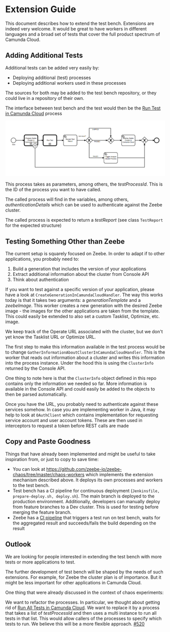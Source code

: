 # Extension Guide

This document describes how to extend the test bench. Extensions are indeed very welcome.
It would be great to have workers in different languages and a broad set of tests that cover the full product spectrum of Camunda Cloud.

## Adding Additional Tests

Additional tests can be added very easily by:
* Deploying additional (test) processes
* Deploying additional workers used in these processes

The sources for both may be added to the test bench repository, or they could live in a repository of their own.

The interface between test bench and the test would then be the [Run Test in Camunda Cloud](../README.md#run-test-in-camunda-cloud) process

![Run Test In Camunda Cloud](assets/run-test-in-camunda-cloud.png)

This process takes as parameters, among others, the _testProcessId_. This is the ID of the process you want to have called.

The called process will find in the variables, among others, _authenticationDetails_ which
can be used to authenticate against the Zeebe cluster.

The called process is expected to return a _testReport_ (see class `TestReport` for the expected structure)

## Testing Something Other than Zeebe
The current setup is squarely focused on Zeebe. In order to adapt if to other applications, you probably need to:

1. Build a generation that includes the version of your applications
2. Extract additional information about the cluster from Console API
3. Think about authentication

If you want to test against a specific version of your application, please have a look at `CreateGenerationInCamundaCloudHandler`.
The way this works today is that it takes two arguments: a _generationTemplate_ and a _zeebeImage_.
This worker creates a new generation with the desired Zeebe image - the images for the other applications are taken from the template.
This could easily be extended to also set a custom Tasklist, Optimize, etc. image.

We keep track of the Operate URL associated with the cluster, but we don't yet know the Tasklist URL or Optimize URL.

The first step to make this information available in the test process would be to change `GatherInformationAboutClusterInCamundaCloudHandler`.
This is the worker that reads out information about a cluster and writes this information into the process instance.
Under the hood this is using the `ClusterInfo` returned by the Console API.

One thing to note here is that the `ClusterInfo` object defined in this repo contains only the information we needed
so far. More information is available in the Console API and could easily be added to the objects to then be parsed
automatically.

Once you have the URL, you probably need to authenticate against these services somehow. In case you are implementing
worker in Java, it may help to look at `OAuthClient` which contains implementation for requesting service account and
user account tokens. These are then used in interceptors to request a token before REST calls are made

## Copy and Paste Goodness
Things that have already been implemented and might be useful to take inspiration from, or just to copy to save time:
* You can look at https://github.com/zeebe-io/zeebe-chaos/tree/master/chaos-workers which implements the extension mechanism described above. It deploys its own processes and workers to the test bench.
* Test bench has a CI pipeline for continuous deployment (`Jenkinsfile, prepare-deploy.sh, deploy.sh`). The main branch is deployed to the production environment. Additionally, developers can manually deploy from feature branches to a Dev cluster. This is used for testing before merging the feature branch.
* Zeebe has a [CI pipeline](https://github.com/camunda-cloud/zeebe/blob/22b0bf7d08f390bb2c288bb08bffc3f930c41fae/Jenkinsfile#L321) that triggers a test run on test bench, waits for the aggregated result and succeeds/fails the build depending on the result

## Outlook
We are looking for people interested in extending the test bench with more tests or more applications to test.

The further development of test bench will be shaped by the needs of such extensions.
For example, for Zeebe the cluster plan is of importance. But it might be less important for other applications in Camunda Cloud.

One thing that were already discussed in the context of chaos experiments:

We want to refactor the processes. In particular, we thought about getting rid of [Run All Tests in Camunda Cloud](../README.md#run-all-tests-in-camunda-cloud).
We want to replace it by a process that takes a list of _testProcessId_ and then uses a multi instance to run all tests in that list.
This would allow callers of the processes to specify which tests to run. We believe this will be a more flexible approach.
[#520](https://github.com/zeebe-io/zeebe-cluster-testbench/issues/520)

